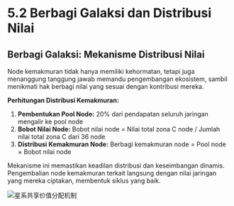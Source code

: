 # 5.2 Berbagi Galaksi dan Distribusi Nilai

## Berbagi Galaksi: Mekanisme Distribusi Nilai

Node kemakmuran tidak hanya memiliki kehormatan, tetapi juga menanggung tanggung jawab memandu pengembangan ekosistem, sambil menikmati hak berbagi nilai yang sesuai dengan kontribusi mereka.

**Perhitungan Distribusi Kemakmuran:**

1. **Pembentukan Pool Node:** 20% dari pendapatan seluruh jaringan mengalir ke pool node
2. **Bobot Nilai Node:** Bobot nilai node = Nilai total zona C node / Jumlah nilai total zona C dari 36 node
3. **Distribusi Kemakmuran Node:** Berbagi kemakmuran node = Pool node × Bobot nilai node

Mekanisme ini memastikan keadilan distribusi dan keseimbangan dinamis. Pengembalian node kemakmuran terkait langsung dengan nilai jaringan yang mereka ciptakan, membentuk siklus yang baik.

![星系共享价值分配机制](/images/图13.svg)